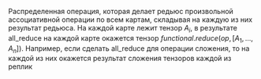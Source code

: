 Распределенная операция, которая делает редьюс произвольной ассоциативной операции по всем картам, складывая на каждую из них результат редьюса. 
На каждой карте лежит тензор $A_i$, в результате all_reduce на каждой карте окажется тензор $functional.reduce(op, [A_1, ..., A_n])$.
Например, если сделать all_reduce для операции сложения, то на каждой из них окажется результат сложения тензоров каждой из реплик